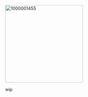 <img width="250" height="250" alt="1000001455" src="https://github.com/user-attachments/assets/6aac821b-3da4-4e37-bdd8-e9e6728713ab" />

wip

